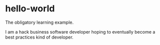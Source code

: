# hello-world
The obligatory learning example.

I am a hack business software developer hoping to eventually become a best practices kind of developer.

